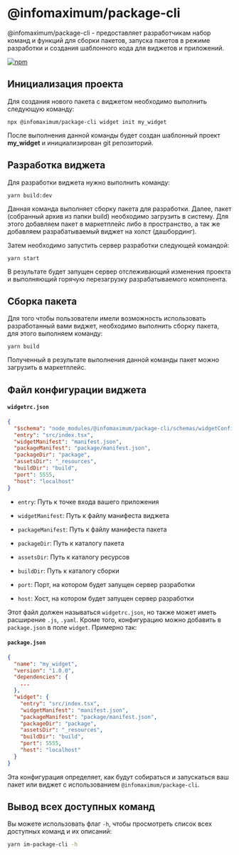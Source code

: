 # @infomaximum/package-cli

@infomaximum/package-cli - предоставляет разработчикам набор команд и функций для сборки пакетов, запуска пакетов в режиме разработки и создания шаблонного кода для виджетов и приложений.

<a href="https://www.npmjs.com/package/@infomaximum/package-cli">
    <img alt="npm" src="https://img.shields.io/npm/v/@infomaximum/package-cli?style=for-the-badge">
</a>

## Инициализация проекта

Для создания нового пакета с виджетом необходимо выполнить следующую команду:

`npx @infomaximum/package-cli widget init my_widget`

После выполнения данной команды будет создан шаблонный проект **my_widget** и инициализирован git репозиторий.

## Разработка виджета

Для разработки виджета нужно выполнить команду:

`yarn build:dev`

Данная команда выполняет сборку пакета для разработки. Далее, пакет (собранный архив из папки build) необходимо загрузить в систему. Для этого добавляем пакет в маркетплейс либо в пространство, а так же добавляем разрабатываемый виджет на холст (дашбординг).

Затем необходимо запустить сервер разработки следующей командой:

`yarn start`

В результате будет запущен сервер отслеживающий изменения проекта и выполняющий горячую перезагрузку разрабатываемого компонента.

## Сборка пакета

Для того чтобы пользователи имели возможность использовать разработанный вами виджет, необходимо выполнить сборку пакета, для этого выполняем команду:

`yarn build`

Полученный в результате выполнения данной команды пакет можно загрузить в маркетплейс.

## Файл конфигурации виджета

#### **`widgetrc.json`**

```json
{
  "$schema": "node_modules/@infomaximum/package-cli/schemas/widgetConfigSchema.json",
  "entry": "src/index.tsx",
  "widgetManifest": "manifest.json",
  "packageManifest": "package/manifest.json",
  "packageDir": "package",
  "assetsDir": "_resources",
  "buildDir": "build",
  "port": 5555,
  "host": "localhost"
}
```

- `entry`: Путь к точке входа вашего приложения
- `widgetManifest`: Путь к файлу манифеста виджета

- `packageManifest`: Путь к файлу манифеста пакета

- `packageDir`: Путь к каталогу пакета

- `assetsDir`: Путь к каталогу ресурсов

- `buildDir`: Путь к каталогу сборки

- `port`: Порт, на котором будет запущен сервер разработки

- `host`: Хост, на котором будет запущен сервер разработки

Этот файл должен называться `widgetrc.json`, но также может иметь расширение `.js`, `.yaml`. Кроме того, конфигурацию можно добавить в `package.json` в поле `widget`. Примерно так:

#### **`package.json`**

```json
{
  "name": "my_widget",
  "version": "1.0.0",
  "dependencies": {
    ...
  },
  "widget": {
    "entry": "src/index.tsx",
    "widgetManifest": "manifest.json",
    "packageManifest": "package/manifest.json",
    "packageDir": "package",
    "assetsDir": "_resources",
    "buildDir": "build",
    "port": 5555,
    "host": "localhost"
  }
}
```

Эта конфигурация определяет, как будут собираться и запускаться ваш пакет или виджет с использованием `@infomaximum/package-cli`.

## Вывод всех доступных команд

Вы можете использовать флаг `-h`, чтобы просмотреть список всех доступных команд и их описаний:

```bash
yarn im-package-cli -h
```
